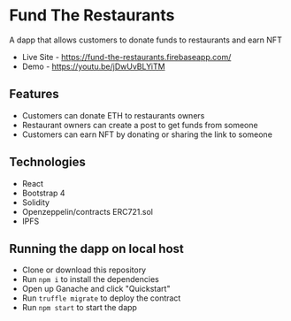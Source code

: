 # Fund The Restaurants
A dapp that allows customers to donate funds to restaurants and earn NFT

- Live Site - https://fund-the-restaurants.firebaseapp.com/
- Demo - https://youtu.be/jDwUvBLYiTM

## Features
- Customers can donate ETH to restaurants owners
- Restaurant owners can create a post to get funds from someone
- Customers can earn NFT by donating or sharing the link to someone

## Technologies
- React
- Bootstrap 4
- Solidity
- Openzeppelin/contracts ERC721.sol
- IPFS

## Running the dapp on local host
- Clone or download this repository
- Run `npm i` to install the dependencies
- Open up Ganache and click "Quickstart"
- Run `truffle migrate` to deploy the contract
- Run `npm start` to start the dapp